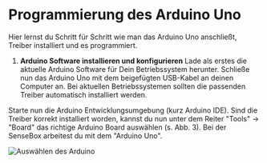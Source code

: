 # Programmierung des Arduino Uno
Hier lernst du Schritt für Schritt wie man das Arduino Uno anschließt, Treiber installiert und es programmiert. 

1. **Arduino Software installieren und konfigurieren**
Lade als erstes die aktuelle Arduino Software  für Dein Betriebssystem herunter. Schließe nun das Arduino Uno mit dem beigefügten USB-Kabel an deinen Computer an. Bei aktuellen Betriebssystemen sollten die passenden Treiber automatisch installiert werden. 

Starte nun die Arduino Entwicklungsumgebung (kurz Arduino IDE). Sind die Treiber korrekt installiert worden, kannst du nun unter dem Reiter "Tools" -> "Board" das richtige Arduino Board auswählen (s. Abb. 3). Bei der SenseBox arbeitest du mit dem "Arduino Uno". 

![Auswählen des Arduino](../images/Auswaehlen_Arduino.png "Auswählen des Arduino")